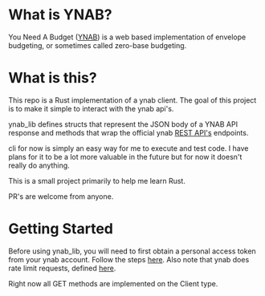 # What is YNAB?

You Need A Budget ([YNAB](https://www.youneedabudget.com/)) is a web based implementation of envelope budgeting, or sometimes called zero-base budgeting.

# What is this?

This repo is a Rust implementation of a ynab client. The goal of this project is to make it simple to interact with the ynab api's.

ynab_lib defines structs that represent the JSON body of a YNAB API response and methods that wrap the official ynab [REST API's](https://api.youneedabudget.com/v1#/) endpoints.

cli for now is simply an easy way for me to execute and test code. I have plans for it to be a lot more valuable in the future but for now it doesn't really do anything.

This is a small project primarily to help me learn Rust. 

PR's are welcome from anyone.

# Getting Started

Before using ynab_lib, you will need to first obtain a personal access token from your ynab account. Follow the steps [here](https://api.youneedabudget.com/#personal-access-tokens). Also note that ynab does rate limit requests, defined [here](https://api.youneedabudget.com/#rate-limiting).

Right now all GET methods are implemented on the Client type.
